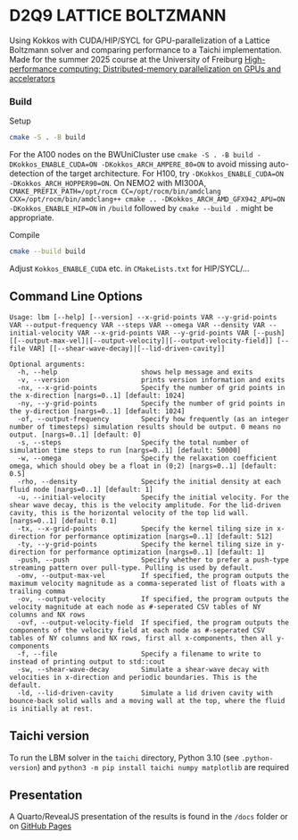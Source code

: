 # D2Q9 LATTICE BOLTZMANN
Using Kokkos with CUDA/HIP/SYCL for GPU-parallelization of a Lattice Boltzmann solver and comparing performance to a Taichi implementation. Made for the summer 2025 course at the University of Freiburg [High-performance computing: Distributed-memory parallelization on GPUs and accelerators](https://pastewka.github.io/Accelerators/)

### Build
Setup
```bash
cmake -S . -B build
```
For the A100 nodes on the BWUniCluster use `cmake -S . -B build -DKokkos_ENABLE_CUDA=ON -DKokkos_ARCH_AMPERE_80=ON` to avoid missing auto-detection of the target architecture. For H100, try `-DKokkos_ENABLE_CUDA=ON -DKokkos_ARCH_HOPPER90=ON`. On NEMO2 with MI300A, `CMAKE_PREFIX_PATH=/opt/rocm CC=/opt/rocm/bin/amdclang CXX=/opt/rocm/bin/amdclang++ cmake .. -DKokkos_ARCH_AMD_GFX942_APU=ON -DKokkos_ENABLE_HIP=ON` in `/build` followed by `cmake --build .` might be appropriate.

Compile 
```bash
cmake --build build
```

Adjust `Kokkos_ENABLE_CUDA` etc. in `CMakeLists.txt` for HIP/SYCL/...


## Command Line Options

```
Usage: lbm [--help] [--version] --x-grid-points VAR --y-grid-points VAR --output-frequency VAR --steps VAR --omega VAR --density VAR --initial-velocity VAR --x-grid-points VAR --y-grid-points VAR [--push] [[--output-max-vel]|[--output-velocity]|[--output-velocity-field]] [--file VAR] [[--shear-wave-decay]|[--lid-driven-cavity]]

Optional arguments:
  -h, --help                     shows help message and exits
  -v, --version                  prints version information and exits
  -nx, --x-grid-points           Specify the number of grid points in the x-direction [nargs=0..1] [default: 1024]
  -ny, --y-grid-points           Specify the number of grid points in the y-direction [nargs=0..1] [default: 1024]
  -of, --output-frequency        Specify how frequently (as an integer number of timesteps) simulation results should be output. 0 means no output. [nargs=0..1] [default: 0]
  -s, --steps                    Specify the total number of simulation time steps to run [nargs=0..1] [default: 50000]
  -w, --omega                    Specify the relaxation coefficient omega, which should obey be a float in (0;2) [nargs=0..1] [default: 0.5]
  -rho, --density                Specify the initial density at each fluid node [nargs=0..1] [default: 1]
  -u, --initial-velocity         Specify the initial velocity. For the shear wave decay, this is the velocity amplitude. For the lid-driven cavity, this is the horizontal velocity of the top lid wall. [nargs=0..1] [default: 0.1]
  -tx, --x-grid-points           Specify the kernel tiling size in x-direction for performance optimization [nargs=0..1] [default: 512]
  -ty, --y-grid-points           Specify the kernel tiling size in y-direction for performance optimization [nargs=0..1] [default: 1]
  -push, --push                  Specify whether to prefer a push-type streaming pattern over pull-type. Pulling is used by default.
  -omv, --output-max-vel         If specified, the program outputs the maximum velocity magnitude as a comma-seperated list of floats with a trailing comma
  -ov, --output-velocity         If specified, the program outputs the velocity magnitude at each node as #-seperated CSV tables of NY columns and NX rows
  -ovf, --output-velocity-field  If specified, the program outputs the components of the velocity field at each node as #-seperated CSV tables of NY columns and NX rows, first all x-components, then all y-components
  -f, --file                     Specify a filename to write to instead of printing output to std::cout
  -sw, --shear-wave-decay        Simulate a shear-wave decay with velocities in x-direction and periodic boundaries. This is the default.
  -ld, --lid-driven-cavity       Simulate a lid driven cavity with bounce-back solid walls and a moving wall at the top, where the fluid is initially at rest.
```

## Taichi version

To run the LBM solver in the `taichi` directory, Python 3.10 (see `.python-version`) and `python3 -m pip install taichi numpy matplotlib` are required

## Presentation
A Quarto/RevealJS presentation of the results is found in the `/docs` folder or on [GitHub Pages](https://juliankarrer.github.io/lbm/)
